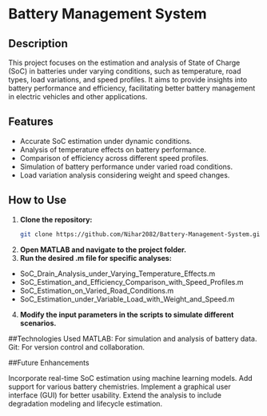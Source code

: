 # Battery Management System

## Description
This project focuses on the estimation and analysis of State of Charge (SoC) in batteries under varying conditions, such as temperature, road types, load variations, and speed profiles. It aims to provide insights into battery performance and efficiency, facilitating better battery management in electric vehicles and other applications.

## Features
- Accurate SoC estimation under dynamic conditions.
- Analysis of temperature effects on battery performance.
- Comparison of efficiency across different speed profiles.
- Simulation of battery performance under varied road conditions.
- Load variation analysis considering weight and speed changes.

## How to Use
1. **Clone the repository:**
   ```bash
   git clone https://github.com/Nihar2082/Battery-Management-System.git

2. **Open MATLAB and navigate to the project folder.**
3. **Run the desired .m file for specific analyses:**

- SoC_Drain_Analysis_under_Varying_Temperature_Effects.m
- SoC_Estimation_and_Efficiency_Comparison_with_Speed_Profiles.m
- SoC_Estimation_on_Varied_Road_Conditions.m
- SoC_Estimation_under_Variable_Load_with_Weight_and_Speed.m

4. **Modify the input parameters in the scripts to simulate different scenarios.**

##Technologies Used
MATLAB: For simulation and analysis of battery data.
Git: For version control and collaboration.

##Future Enhancements

Incorporate real-time SoC estimation using machine learning models.
Add support for various battery chemistries.
Implement a graphical user interface (GUI) for better usability.
Extend the analysis to include degradation modeling and lifecycle estimation.
